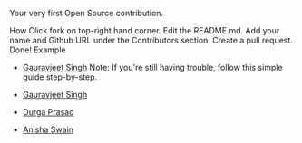 Your very first Open Source contribution.

How
Click fork on top-right hand corner.
Edit the README.md.
Add your name and Github URL under the Contributors section.
Create a pull request. 
Done!
Example
- [Gauravjeet Singh](https://github.com/gauravjeet)
Note: If you're still having trouble, follow this simple guide step-by-step.

- [Gauravjeet Singh](https://github.com/gauravjeet)
- [Durga Prasad](https://github.com/nerdcode)
- [Anisha Swain](https://github.com/anishaswain)
